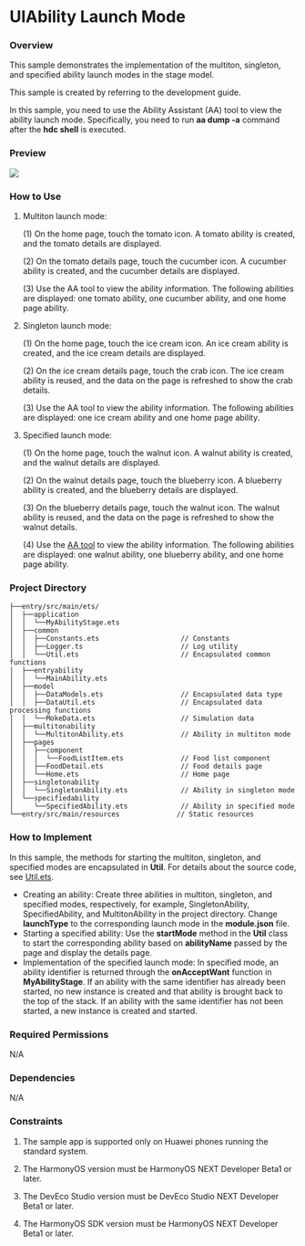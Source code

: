 # UIAbility Launch Mode

### Overview

This sample demonstrates the implementation of the multiton, singleton, and specified ability launch modes in the stage model.

This sample is created by referring to the development guide.

In this sample, you need to use the Ability Assistant (AA) tool to view the ability launch mode. Specifically, you need to run **aa dump -a** command after the **hdc shell** is executed.

### Preview

![](./screenshots/devices/effect_en.gif)

### How to Use

1. Multiton launch mode:

   (1) On the home page, touch the tomato icon. A tomato ability is created, and the tomato details are displayed.

   (2) On the tomato details page, touch the cucumber icon. A cucumber ability is created, and the cucumber details are displayed.

   (3) Use the AA tool to view the ability information. The following abilities are displayed: one tomato ability, one cucumber ability, and one home page ability.

2. Singleton launch mode:

   (1) On the home page, touch the ice cream icon. An ice cream ability is created, and the ice cream details are displayed.

   (2) On the ice cream details page, touch the crab icon. The ice cream ability is reused, and the data on the page is refreshed to show the crab details.

   (3) Use the AA tool to view the ability information. The following abilities are displayed: one ice cream ability and one home page ability.

3. Specified launch mode:

   (1) On the home page, touch the walnut icon. A walnut ability is created, and the walnut details are displayed.

   (2) On the walnut details page, touch the blueberry icon. A blueberry ability is created, and the blueberry details are displayed.

   (3) On the blueberry details page, touch the walnut icon. The walnut ability is reused, and the data on the page is refreshed to show the walnut details.

   (4) Use the [AA tool](https://developer.huawei.com/consumer/cn/doc/harmonyos-guides/aa-tool) to view the ability information. The following abilities are displayed: one walnut ability, one blueberry ability, and one home page ability.

### Project Directory
```
├──entry/src/main/ets/
│  ├──application
│  │  └──MyAbilityStage.ets 
│  ├──common
│  │  ├──Constants.ets                    // Constants
│  │  ├──Logger.ts                        // Log utility
│  │  └──Util.ets                         // Encapsulated common functions
│  ├──entryability
│  │  └──MainAbility.ets 
│  ├──model
│  │  ├──DataModels.ets                   // Encapsulated data type
│  │  ├──DataUtil.ets                     // Encapsulated data processing functions
│  │  └──MokeData.ets                     // Simulation data
│  ├──multitonability                  
│  │  └──MultitonAbility.ets              // Ability in multiton mode
│  ├──pages
│  │  ├──component
│  │  │  └──FoodListItem.ets              // Food list component
│  │  ├──FoodDetail.ets                   // Food details page
│  │  └──Home.ets                         // Home page
│  ├──singletonability                  
│  │  └──SingletonAbility.ets             // Ability in singleton mode
│  └──specifiedability                  
│     └──SpecifiedAbility.ets             // Ability in specified mode
└──entry/src/main/resources              // Static resources
```
### How to Implement

In this sample, the methods for starting the multiton, singleton, and specified modes are encapsulated in **Util**. For details about the source code, see [Util.ets](entry/src/main/ets/common/Util.ets).
* Creating an ability: Create three abilities in multiton, singleton, and specified modes, respectively, for example, SingletonAbility, SpecifiedAbility, and MultitonAbility in the project directory. Change **launchType** to the corresponding launch mode in the **module.json** file.
* Starting a specified ability: Use the **startMode** method in the **Util** class to start the corresponding ability based on **abilityName** passed by the page and display the details page.
* Implementation of the specified launch mode: In specified mode, an ability identifier is returned through the **onAcceptWant** function in **MyAbilityStage**. If an ability with the same identifier has already been started, no new instance is created and that ability is brought back to the top of the stack. If an ability with the same identifier has not been started, a new instance is created and started.

### Required Permissions

N/A

### Dependencies

N/A

### Constraints

1. The sample app is supported only on Huawei phones running the standard system.

2. The HarmonyOS version must be HarmonyOS NEXT Developer Beta1 or later.

3. The DevEco Studio version must be DevEco Studio NEXT Developer Beta1 or later.

4. The HarmonyOS SDK version must be HarmonyOS NEXT Developer Beta1 or later.
